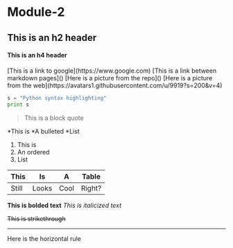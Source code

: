 # Module-2

<h2>This is an h2 header</h2>
<h4>This is an h4 header</h4>
[This is a link to google](https://www.google.com)
[This is a link between markdown pages]()
[Here is a picture from the repo]()
[Here is a picture from the web](https://avatars1.githubusercontent.com/u/9919?s=200&v=4)

```python
s = "Python syntax highlighting"
print s
```

>This is a block quote

*This is 
*A bulleted
*List

1. This is 
2. An ordered
3. List

This | Is | A | Table
--- | --- | --- | ---
Still | Looks | Cool| Right? 

**This is bolded text**
*This is italicized text*

~~This is strikethrough~~

 ---
 Here is the horizontal rule
